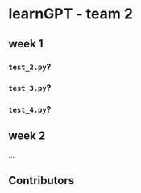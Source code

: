 # learnGPT - team 2

## week 1

### `test_2.py`?

### `test_3.py`?


### `test_4.py`?


## week 2

...

## Contributors



